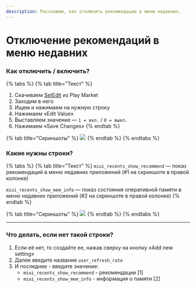 ```yaml
---
description: Расскажем, как отключить рекомендации в меню недавних.
---
```


# Отключение рекомендаций в меню недавних

### **Как отключить / включить?**

{% tabs %}
{% tab title="Текст" %}
1. Скачиваем [SetEdit](https://play.google.com/store/apps/details?id=by4a.setedit22) из Play Market
2. Заходим в него
3. Ищем и нажимаем на нужную строку
4. Нажимаем «Edit Value»
5. Выставляем значение — `1 = вкл.` / `0 = выкл.`
6. Нажимаем «Save Changes»
{% endtab %}

{% tab title="Скриншоты" %}
![](https://telegra.ph/file/509cf11fc66c3174d8959.jpg)
{% endtab %}
{% endtabs %}



### **Какие нужны строки?**

{% tabs %}
{% tab title="Текст" %}
`miui_recents_show_recommend` — показ рекомендаций в меню недавних приложений (#1 на скриншоте в правой колонке)

`miui_recents_show_mem_info` — показ состояния оперативной памяти в меню недавних приложений (#2 на скриншоте в правой колонке)
{% endtab %}

{% tab title="Скриншоты" %}
![](https://telegra.ph/file/c0b1cad2b4c1a997238ce.jpg)
{% endtab %}
{% endtabs %}

***

### **Что делать, если нет такой строки?**

1. Если её нет, то создайте ее, нажав сверху на кнопку «Add new setting»
2. Далее введите название `user_refresh_rate`
3. И последнее - введите значение:
   * `miui_recents_show_recommend` - рекомендации \[1]
   * `miui_recents_show_mem_info` - информация о памяти \[2]
